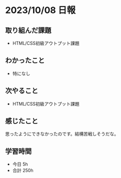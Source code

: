 # 2023/10/08 日報

## 取り組んだ課題
- HTML/CSS初級アウトプット課題

## わかったこと
- 特になし

## 次やること
- HTML/CSS初級アウトプット課題

## 感じたこと
思ったようにできなかったのです。結構苦戦しそうだな。

## 学習時間
- 今日 5h
- 合計 250h
